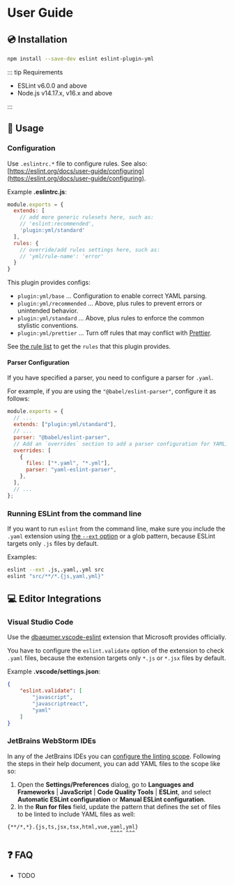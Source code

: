 # User Guide

## :cd: Installation

```bash
npm install --save-dev eslint eslint-plugin-yml
```

::: tip Requirements

- ESLint v6.0.0 and above
- Node.js v14.17.x, v16.x and above

:::

## :book: Usage

<!--USAGE_GUIDE_START-->

### Configuration

Use `.eslintrc.*` file to configure rules. See also: [https://eslint.org/docs/user-guide/configuring](https://eslint.org/docs/user-guide/configuring).

Example **.eslintrc.js**:

```js
module.exports = {
  extends: [
    // add more generic rulesets here, such as:
    // 'eslint:recommended',
    'plugin:yml/standard'
  ],
  rules: {
    // override/add rules settings here, such as:
    // 'yml/rule-name': 'error'
  }
}
```

This plugin provides configs:

- `plugin:yml/base` ... Configuration to enable correct YAML parsing.
- `plugin:yml/recommended` ... Above, plus rules to prevent errors or unintended behavior.
- `plugin:yml/standard` ... Above, plus rules to enforce the common stylistic conventions.
- `plugin:yml/prettier` ... Turn off rules that may conflict with [Prettier](https://prettier.io/).

See [the rule list](../rules/README.md) to get the `rules` that this plugin provides.

#### Parser Configuration

If you have specified a parser, you need to configure a parser for `.yaml`.

For example, if you are using the `"@babel/eslint-parser"`, configure it as follows:

```js
module.exports = {
  // ...
  extends: ["plugin:yml/standard"],
  // ...
  parser: "@babel/eslint-parser",
  // Add an `overrides` section to add a parser configuration for YAML.
  overrides: [
    {
      files: ["*.yaml", "*.yml"],
      parser: "yaml-eslint-parser",
    },
  ],
  // ...
};
```

### Running ESLint from the command line

If you want to run `eslint` from the command line, make sure you include the `.yaml` extension using [the `--ext` option](https://eslint.org/docs/user-guide/configuring#specifying-file-extensions-to-lint) or a glob pattern, because ESLint targets only `.js` files by default.

Examples:

```bash
eslint --ext .js,.yaml,.yml src
eslint "src/**/*.{js,yaml,yml}"
```

## :computer: Editor Integrations

### Visual Studio Code

Use the [dbaeumer.vscode-eslint](https://marketplace.visualstudio.com/items?itemName=dbaeumer.vscode-eslint) extension that Microsoft provides officially.

You have to configure the `eslint.validate` option of the extension to check `.yaml` files, because the extension targets only `*.js` or `*.jsx` files by default.

Example **.vscode/settings.json**:

```json
{
    "eslint.validate": [
        "javascript",
        "javascriptreact",
        "yaml"
    ]
}
```

### JetBrains WebStorm IDEs

In any of the JetBrains IDEs you can [configure the linting scope](https://www.jetbrains.com/help/webstorm/eslint.html#ws_eslint_configure_scope).
Following the steps in their help document, you can add YAML files to the scope like so:

1. Open the **Settings/Preferences** dialog, go to **Languages and Frameworks** | **JavaScript** | **Code Quality Tools** | **ESLint**, and select **Automatic ESLint configuration** or **Manual ESLint configuration**.
2. In the **Run for files** field, update the pattern that defines the set of files to be linted to include YAML files as well:
```
{**/*,*}.{js,ts,jsx,tsx,html,vue,yaml,yml}
                                 ^^^^ ^^^
```

<!--USAGE_GUIDE_END-->

## :question: FAQ

- TODO
